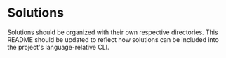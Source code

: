 # Solutions

Solutions should be organized with their own respective directories. This README should be updated to reflect how solutions can be included into the project's language-relative CLI.

